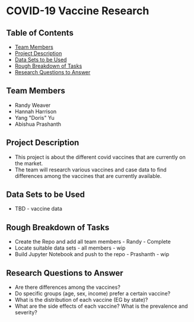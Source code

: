 # COVID-19 Vaccine Research

## Table of Contents
* [Team Members](#teammembers)
* [Project Description](#projectdescription)
* [Data Sets to be Used](#datasetstobeused)
* [Rough Breakdown of Tasks](#roughbreakdownoftasks)
* [Research Questions to Answer](#researchquestionstoanswer)

## Team Members
* Randy Weaver
* Hannah Harrison
* Yang "Doris" Yu
* Abishua Prashanth

## Project Description
* This project is about the different covid vaccines that are currently on the market. 
* The team will research various vaccines and case data to find differences among the vaccines that are currently available.

## Data Sets to be Used
* TBD - vaccine data 

## Rough Breakdown of Tasks
* Create the Repo and add all team members - Randy - Complete
* Locate suitable data sets - all members - wip
* Build Jupyter Notebook and push to the repo - Prashanth - wip

## Research Questions to Answer
* Are there differences among the vaccines?
* Do specific groups (age, sex, income) prefer a certain vaccine?
* What is the distribution of each vaccine (EG by state)?
* What are the side effects of each vaccine? What is the prevalence and severity?
